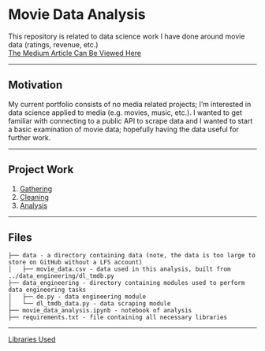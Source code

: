 # Movie Data Analysis
This repository is related to data science work I have done around movie data (ratings, revenue, etc.)<br>
[The Medium Article Can Be Viewed Here](https://medium.com/@pcjdaigle/do-you-have-to-make-a-good-movie-to-make-money-228cb0babd47)

---
## Motivation
My current portfolio consists of no media related projects; I’m interested in data science applied to media (e.g. movies, music, etc.). I wanted to get familiar with connecting to a public API to scrape data and I wanted to start a basic examination of movie data; hopefully having the data useful for further work.

---
## Project Work
1. [Gathering](https://github.com/ChristopherDaigle/movie_ds_model/blob/master/data_engineering/dl_tmdb_data.py)
2. [Cleaning](https://github.com/ChristopherDaigle/movie_ds_model/blob/master/data_engineering/de.py)
3. [Analysis](https://github.com/ChristopherDaigle/movie_ds_model/blob/master/movie_data_analysis.ipynb)

---
## Files
```├── README.md - a markdown file about this repo
├── data - a directory containing data (note, the data is too large to store on GitHub without a LFS account)
│   ├── movie_data.csv - data used in this analysis, built from ../data_engineering/dl_tmdb.py
├── data_engineering - directory containing modules used to perform data engineering tasks
│   ├── de.py - data engineering module
│   └── dl_tmdb_data.py - data scraping module
├── movie_data_analysis.ipynb - notebook of analysis
├── requirements.txt - file containing all necessary libraries
```

---
[Libraries Used](https://github.com/ChristopherDaigle/movie_ds_model/blob/master/requirements.txt)

